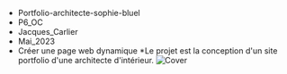 * Portfolio-architecte-sophie-bluel
* P6_OC
* Jacques_Carlier
* Mai_2023
* Créer une page web dynamique
*Le projet est la conception d'un site portfolio d'une architecte d'intérieur.
![Cover](https://github.com/jacquescarlier/Architecte_P6_JCR/img/sophie11.webp)